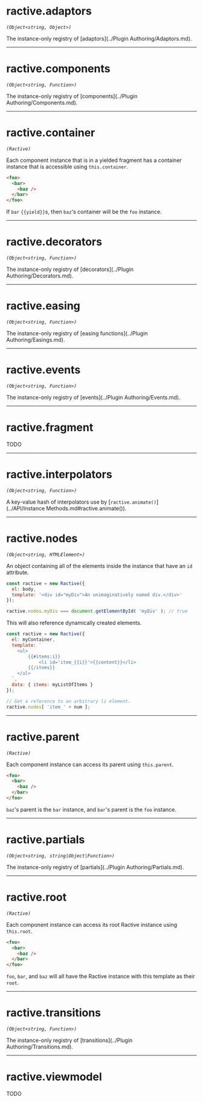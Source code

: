 # ractive.adaptors

_`(Object<string, Object>)`_

The instance-only registry of [adaptors](../Plugin Authoring/Adaptors.md).

---

# ractive.components

_`(Object<string, Function>)`_

The instance-only registry of [components](../Plugin Authoring/Components.md).

---

# ractive.container

_`(Ractive)`_

Each component instance that is in a yielded fragment has a container instance that is accessible using `this.container`.

```html
<foo>
  <bar>
    <baz />
  </bar>
</foo>
```

If `bar` `{{yield}}`s, then `baz`'s container will be the `foo` instance.

---

# ractive.decorators

_`(Object<string, Function>)`_

The instance-only registry of [decorators](../Plugin Authoring/Decorators.md).

---

# ractive.easing

_`(Object<string, Function>)`_

The instance-only registry of [easing functions](../Plugin Authoring/Easings.md).

---

# ractive.events

_`(Object<string, Function>)`_

The instance-only registry of [events](../Plugin Authoring/Events.md).

---

# ractive.fragment

TODO

---

# ractive.interpolators

_`(Object<string, Function>)`_

A key-value hash of interpolators use by [`ractive.animate()`](../API/Instance Methods.md#ractive.animate()).

---

# ractive.nodes

_`(Object<string, HTMLElement>)`_

An object containing all of the elements inside the instance that have an `id` attribute.

```js
const ractive = new Ractive({
  el: body,
  template: '<div id="myDiv">An unimaginatively named div.</div>'
});

ractive.nodes.myDiv === document.getElementById( 'myDiv' ); // true
```

This will also reference dynamically created elements.

```js
const ractive = new Ractive({
  el: myContainer,
  template: `
    <ul>
        {{#items:i}}
            <li id='item_{{i}}'>{{content}}</li>
        {{/items}}
    </ul>
  `,
  data: { items: myListOfItems }
});

// Get a reference to an arbitrary li element.
ractive.nodes[ 'item_' + num ];
```

---

# ractive.parent

_`(Ractive)`_

Each component instance can access its parent using `this.parent`.

```html
<foo>
  <bar>
    <baz />
  </bar>
</foo>
```

`baz`'s parent is the `bar` instance, and `bar`'s parent is the `foo` instance.

---

# ractive.partials

_`(Object<string, string|Object|Function>)`_

The instance-only registry of [partials](../Plugin Authoring/Partials.md).

---

# ractive.root

_`(Ractive)`_

Each component instance can access its root Ractive instance using `this.root`.

```html
<foo>
  <bar>
    <baz />
  </bar>
</foo>
```

`foo`, `bar`, and `baz` will all have the Ractive instance with this template as their `root`.

---

# ractive.transitions

_`(Object<string, Function>)`_

The instance-only registry of [transitions](../Plugin Authoring/Transitions.md).

---

# ractive.viewmodel

TODO
